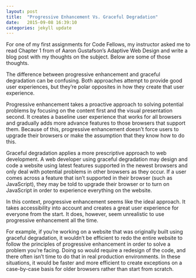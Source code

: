 ```yaml
---
layout: post
title:  "Progressive Enhancement Vs. Graceful Degradation"
date:   2015-09-08 16:39:10
categories: jekyll update
---
```

For one of my first assignments for Code Fellows, my instructor asked me to read Chapter 1 from of Aaron Gustafson’s Adaptive Web Design and write a blog post with my thoughts on the subject. Below are some of those thoughts.

The difference between progressive enhancement and graceful degradation can be confusing. Both approaches attempt to provide good user experiences, but they’re polar opposites in how they create that user experience.

Progressive enhancement takes a proactive approach to solving potential problems by focusing on the content first and the visual presentation second. It creates a baseline user experience that works for all browsers and gradually adds more advance features to those browsers that support them. Because of this, progressive enhancement doesn’t force users to upgrade their browsers or make the assumption that they know how to do this.

Graceful degradation applies a more prescriptive approach to web development. A web developer using graceful degradation may design and code a website using latest features supported in the newest browsers and only deal with potential problems in other browsers as they occur. If a user comes across a feature that isn’t supported in their browser (such as JavaScript), they may be told to upgrade their browser or to turn on JavaScript in order to experience everything on the website.

In this context, progressive enhancement seems like the ideal approach. It takes accessibility into account and creates a great user experience for everyone from the start. It does, however, seem unrealistic to use progressive enhancement all the time.

For example, if you’re working on a website that was originally built using graceful degradation, it wouldn’t be efficient to redo the entire website to follow the principles of progressive enhancement in order to solve a problem you’re facing. Doing so would require a redesign of the code, and there often isn’t time to do that in real production environments. In these situations, it would be faster and more efficient to create exceptions on a case-by-case basis for older browsers rather than start from scratch.
